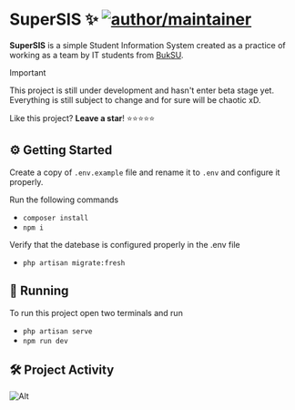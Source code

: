 # SuperSIS ✨ [![author/maintainer](https://img.shields.io/badge/by-superteam-016eea.svg?logo=github&labelColor=181717&longCache=true&style=flat-square)](https://buksu.edu.ph)

**SuperSIS** is a simple Student Information System created as a practice of working as a team by IT students from [BukSU](https://buksu.edu.ph).

> [!IMPORTANT]  
> This project is still under development and hasn't enter beta stage yet. Everything is still subject to change and for sure will be chaotic xD.

Like this project? **Leave a star**! ⭐⭐⭐⭐⭐

## ⚙️ Getting Started

Create a copy of `.env.example` file and rename it to `.env` and configure it properly.

Run the following commands

-   `composer install`
-   `npm i`

Verify that the datebase is configured properly in the .env file

-   `php artisan migrate:fresh`

## 🚀 Running

To run this project open two terminals and run

-   `php artisan serve`
-   `npm run dev`


## 🛠️ Project Activity

![Alt](https://repobeats.axiom.co/api/embed/dbda3fc8ee3fb70a86ebce234e5eb0bd18aaad6b.svg "Repobeats analytics image")
